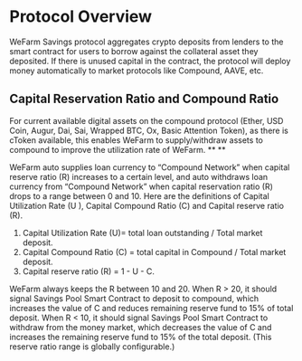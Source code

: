 # Protocol Overview

WeFarm Savings protocol aggregates crypto deposits from lenders to the smart contract for users to borrow against the collateral asset they deposited. If there is unused capital in the contract, the protocol will deploy money automatically to market protocols like Compound, AAVE, etc. 

## Capital Reservation Ratio and Compound Ratio

For current available digital assets on the compound protocol (Ether, USD Coin, Augur, Dai, Sai, Wrapped BTC, Ox, Basic Attention Token), as there is cToken available, this enables WeFarm to supply/withdraw assets to compound to improve the utilization rate of WeFarm. ** **

WeFarm auto supplies loan currency to “Compound Network” when capital reserve ratio (R) increases to a certain level, and auto withdraws loan currency from “Compound Network” when capital reservation ratio (R) drops to a range between 0 and 10. Here are the definitions of  Capital Utilization Rate (U ), Capital Compound Ratio (C) and Capital reserve ratio (R).

1. Capital Utilization Rate (U)= total loan outstanding / Total market deposit.
2. Capital Compound Ratio (C) = total capital in Compound / Total market deposit.
3. Capital reserve ratio (R) = 1 - U - C.

WeFarm always keeps the R between 10 and 20.  When R > 20,   it should signal Savings Pool Smart Contract to deposit to compound, which increases the value of C and reduces remaining reserve fund to 15% of total deposit. When R < 10, it should signal Savings Pool Smart Contract to withdraw from the money market, which decreases the value of C and increases the remaining reserve fund to 15% of the total deposit. (This reserve ratio range is globally configurable.)
